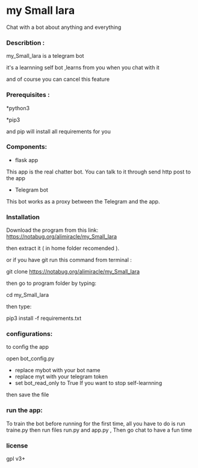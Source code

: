 # my Small lara

Chat with a bot about anything and everything

### Describtion :

my_Small_lara is a telegram bot 

it's a learnning self bot ,learns from you when you chat with it

and of course you can cancel this feature

### Prerequisites :
*python3

*pip3

and pip will install all requirements for you

### Components:
- flask app

This app is the real chatter bot.
You can talk to it through send http post to the app

- Telegram bot

This bot works as a proxy between the Telegram and the app.

### Installation

Download the program from this link:
https://notabug.org/alimiracle/my_Small_lara

 then extract it ( in home folder recomended ).

or if you have git run this command from terminal :

git clone https://notabug.org/alimiracle/my_Small_lara

then go to program folder by typing:

cd my_Small_lara

then type:

pip3 install -f requirements.txt

### configurations:

to config the app

open bot_config.py

- replace mybot with your bot name
- replace myt with your telegram token
- set bot_read_only to True If you want to stop self-learnning

then save the file

### run the app:
To train the bot before running for the first time, all you have to do is run traine.py
then run files run.py and app.py , Then go chat to have a fun time

### license
gpl v3+
